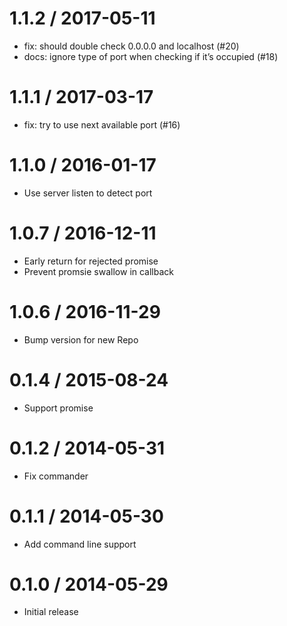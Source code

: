 1.1.2 / 2017-05-11
==================

-   fix: should double check 0.0.0.0 and localhost (\#20)
-   docs: ignore type of port when checking if it’s occupied (\#18)

1.1.1 / 2017-03-17
==================

-   fix: try to use next available port (\#16)

1.1.0 / 2016-01-17
==================

-   Use server listen to detect port

1.0.7 / 2016-12-11
==================

-   Early return for rejected promise
-   Prevent promsie swallow in callback

1.0.6 / 2016-11-29
==================

-   Bump version for new Repo

0.1.4 / 2015-08-24
==================

-   Support promise

0.1.2 / 2014-05-31
==================

-   Fix commander

0.1.1 / 2014-05-30
==================

-   Add command line support

0.1.0 / 2014-05-29
==================

-   Initial release
